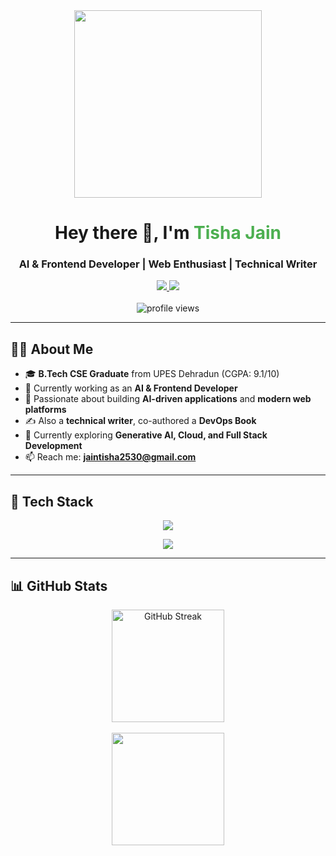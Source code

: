 <!-- Profile README -->

<div align="center">
  
  <img src="https://media3.giphy.com/media/L1R1tvI9svkIWwpVYr/giphy.gif" width="300"/>
  
  <h1>Hey there 👋, I'm <span style="color:#4CAF50">Tisha Jain</span></h1>
  <h3>AI & Frontend Developer | Web Enthusiast | Technical Writer</h3>
  
  <div>
    <a href="https://www.linkedin.com/in/tisha-jain-a06323233/">
      <img src="https://img.shields.io/badge/LinkedIn-0077B5?style=for-the-badge&logo=linkedin&logoColor=white"/>
    </a>
    <a href="https://tishajain.dev">
  <img src="https://img.shields.io/badge/Portfolio-9370DB?style=for-the-badge&logo=vercel&logoColor=white"/>
</a>
  </div>
  
  <br>
  <img src="https://komarev.com/ghpvc/?username=tishajain25&style=for-the-badge&color=blue" alt="profile views"/>
</div>

---

## 👩‍💻 About Me
- 🎓 **B.Tech CSE Graduate** from UPES Dehradun (CGPA: 9.1/10)  
- 💼 Currently working as an **AI & Frontend Developer**  
- 🚀 Passionate about building **AI-driven applications** and **modern web platforms**  
- ✍️ Also a **technical writer**, co-authored a **DevOps Book**  
- 🌱 Currently exploring **Generative AI, Cloud, and Full Stack Development**  
- 📫 Reach me: **jaintisha2530@gmail.com**  

---

## 🚀 Tech Stack

<div align="center">
  
  <!-- Languages -->
  <img src="https://skillicons.dev/icons?i=java,python,c,html,css,js,sql" /><br>
  
  <!-- Frameworks & Tools -->
  <img src="https://skillicons.dev/icons?i=react,nextjs,tailwind,flutter,androidstudio,mysql,git,figma" />
  
</div>

---

## 📊 GitHub Stats

<div align="center">
  
  <img src="http://github-readme-streak-stats.herokuapp.com?user=tishajain25&theme=dark&background=000000" alt="GitHub Streak" height="180"/>  
  <br><br>
  <img src="https://github-readme-stats.vercel.app/api/top-langs/?username=tishajain25&layout=compact&theme=vision-friendly-dark" height="180"/>  
  
</div>

